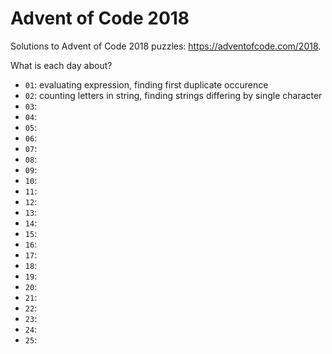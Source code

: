 # Advent of Code 2018

Solutions to Advent of Code 2018 puzzles: https://adventofcode.com/2018.

What is each day about?
- `01`: evaluating expression, finding first duplicate occurence
- `02`: counting letters in string, finding strings differing by single character
- `03`:
- `04`:
- `05`:
- `06`:
- `07`:
- `08`:
- `09`:
- `10`:
- `11`:
- `12`:
- `13`:
- `14`:
- `15`:
- `16`:
- `17`:
- `18`:
- `19`:
- `20`:
- `21`:
- `22`:
- `23`:
- `24`:
- `25`:
